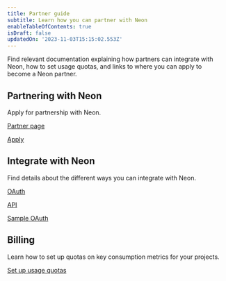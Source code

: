 ```yaml
---
title: Partner guide
subtitle: Learn how you can partner with Neon
enableTableOfContents: true
isDraft: false
updatedOn: '2023-11-03T15:15:02.553Z'
---
```


Find relevant documentation explaining how partners can integrate with Neon, how to set usage quotas, and links to where you can apply to become a Neon partner.

## Partnering with Neon

Apply for partnership with Neon.

<DetailIconCards>

<a href="https://neon.tech/partners" description="Discover the benefits of partnering with Neon for serverless Postgres" icon="hourglass">Partner page</a>

<a href="https://neon.tech/partners#partners-apply" description="Request partnership online" icon="setup">Apply</a>

</DetailIconCards>

## Integrate with Neon
Find details about the different ways you can integrate with Neon.

<DetailIconCards>

<a href="/docs/guides/oauth-integration" description="Integrate with Neon using OAuth" icon="hourglass">OAuth</a>

<a href="/docs/reference/api-reference" description="Integrate using the Neon API" icon="setup">API</a>

<a href="https://neon-experimental.vercel.app/" description="See a sample application using OAuth" icon="hourglass">Sample OAuth</a>

</DetailIconCards>

## Billing

Learn how to set up quotas on key consumption metrics for your projects.

<DetailIconCards>

<a href="/docs/guides/partner-billing" description="Use the Neon API to configure billing quotas for your customers" icon="setup">Set up usage quotas</a>

</DetailIconCards>
